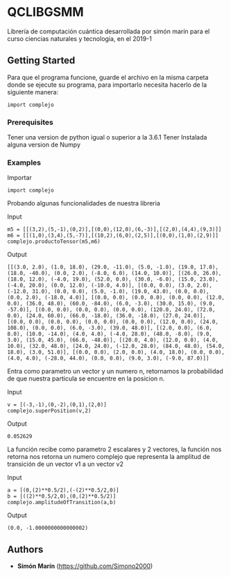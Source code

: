 

# QCLIBGSMM

Librería de computación cuántica desarrollada por simón marín para el curso ciencias naturales y tecnologia, en el 2019-1

## Getting Started
Para que el programa funcione, guarde el archivo en la misma carpeta donde se ejecute su programa, para importarlo necesita hacerlo de la siguiente manera:
```
import complejo
```

### Prerequisites

Tener una version de python igual o superior a la 3.6.1
Tener Instalada alguna version de Numpy
### Examples


Importar
```
import complejo

```
Probando algunas funcionalidades de nuestra libreria

Input
```
m5 = [[(3,2),(5,-1),(0,2)],[(0,0),(12,0),(6,-3)],[(2,0),(4,4),(9,3)]]
m6 = [[(1,0),(3,4),(5,-7)],[(10,2),(6,0),(2,5)],[(0,0),(1,0),(2,9)]]
complejo.productoTensor(m5,m6)

```

Output

```
[[(3.0, 2.0), (1.0, 18.0), (29.0, -11.0), (5.0, -1.0), (19.0, 17.0), (18.0, -40.0), (0.0, 2.0), (-8.0, 6.0), (14.0, 10.0)], [(26.0, 26.0), (18.0, 12.0), (-4.0, 19.0), (52.0, 0.0), (30.0, -6.0), (15.0, 23.0), (-4.0, 20.0), (0.0, 12.0), (-10.0, 4.0)], [(0.0, 0.0), (3.0, 2.0), (-12.0, 31.0), (0.0, 0.0), (5.0, -1.0), (19.0, 43.0), (0.0, 0.0), (0.0, 2.0), (-18.0, 4.0)], [(0.0, 0.0), (0.0, 0.0), (0.0, 0.0), (12.0, 0.0), (36.0, 48.0), (60.0, -84.0), (6.0, -3.0), (30.0, 15.0), (9.0, -57.0)], [(0.0, 0.0), (0.0, 0.0), (0.0, 0.0), (120.0, 24.0), (72.0, 0.0), (24.0, 60.0), (66.0, -18.0), (36.0, -18.0), (27.0, 24.0)], [(0.0, 0.0), (0.0, 0.0), (0.0, 0.0), (0.0, 0.0), (12.0, 0.0), (24.0, 108.0), (0.0, 0.0), (6.0, -3.0), (39.0, 48.0)], [(2.0, 0.0), (6.0, 8.0), (10.0, -14.0), (4.0, 4.0), (-4.0, 28.0), (48.0, -8.0), (9.0, 3.0), (15.0, 45.0), (66.0, -48.0)], [(20.0, 4.0), (12.0, 0.0), (4.0, 10.0), (32.0, 48.0), (24.0, 24.0), (-12.0, 28.0), (84.0, 48.0), (54.0, 18.0), (3.0, 51.0)], [(0.0, 0.0), (2.0, 0.0), (4.0, 18.0), (0.0, 0.0), (4.0, 4.0), (-28.0, 44.0), (0.0, 0.0), (9.0, 3.0), (-9.0, 87.0)]]
```
Entra como parametro un vector y un numero n, retornamos la probabilidad de que nuestra particula
se encuentre en la posicion n.

Input

```        
v = [(-3,-1),(0,-2),(0,1),(2,0)]
complejo.superPosition(v,2)
```        
Output

```
0.052629

```     

La función recibe como parametro 2 escalares y 2 vectores, la función nos retorna
nos retorna un numero complejo que representa la amplitud de transición de un vector v1
a un vector v2

Input
``` 
a = [(0,(2)**0.5/2),(-(2)**0.5/2,0)]
b = [((2)**0.5/2,0),(0,(2)**0.5/2)]
complejo.amplitudeOfTransition(a,b)
``` 
Output
``` 
(0.0, -1.0000000000000002)
``` 

## Authors

* **Simón Marín** (https://github.com/Simono2000)


